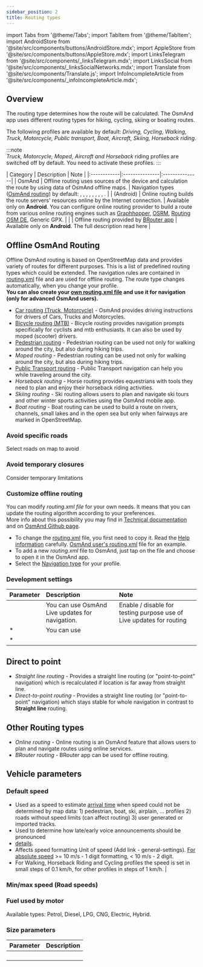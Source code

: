 ```yaml
---
sidebar_position: 2
title: Routing types
---
```


import Tabs from '@theme/Tabs';
import TabItem from '@theme/TabItem';
import AndroidStore from '@site/src/components/buttons/AndroidStore.mdx';
import AppleStore from '@site/src/components/buttons/AppleStore.mdx';
import LinksTelegram from '@site/src/components/_linksTelegram.mdx';
import LinksSocial from '@site/src/components/_linksSocialNetworks.mdx';
import Translate from '@site/src/components/Translate.js';
import InfoIncompleteArticle from '@site/src/components/_infoIncompleteArticle.mdx';


## Overview  

The routing type determines how the route will be calculated. The OsmAnd app uses different routing types for hiking, cycling, skiing or boating routes. 

The following profiles are available by default: *Driving, Cycling, Walking, Truck, Motorcycle, Public transport, Boat, Aircraft, Skiing, Horseback riding*.  

:::note  
*Truck, Motorcycle, Moped, Aircraft and Horseback* riding profiles are switched off by default. You need to activate these profiles.
:::

| Category | Description | Note | <!-- Add links!!! -->
|:------------|:---------------|:---------------|
| OsmAnd <Translate android="true" ids="shared_string_offline"/> |  Offline routing uses sources of the device and calculation the route by using data of OsmAnd offline maps.  |  Navigation types ([OsmAnd routing](https://github.com/osmandapp/OsmAnd-resources/blob/master/routing/routing.xml)) by default: <!-- Add links!!! --> <Translate android="true" ids="app_mode_boat"/>, <Translate android="true" ids="rendering_value_bicycle_name"/>, <Translate android="true" ids="routing_profile_direct_to"/>, <Translate android="true" ids="rendering_value_car_name"/>, <Translate android="true" ids="rendering_value_pedestrian_name"/>, <Translate android="true" ids="app_mode_public_transport"/>, <Translate android="true" ids="routing_profile_ski"/>, <Translate android="true" ids="routing_profile_straightline"/>, <Translate android="true" ids="horseback_riding"/>.            |
| <Translate android="true" ids="shared_string_online"/> (Android) |  Online routing builds the route servers' resources online by the Internet connection. | Available only on **Android**. You can configure online routing provider to build a route from various online routing engines such as [Graphhopper](https://graphhopper.com/), [OSRM](http://project-osrm.org/), [Routing OSM DE](https://routing.openstreetmap.de/), Generic GPX.  |
| <Translate android="true" ids="routing_profile_broutrer"/>  |  Offline routing provided by [BRouter app](https://brouter.de/)  | Available only on **Android**. The full description read here <!-- Add link!!! -->  |



## Offline OsmAnd Routing 

Offline OsmAnd routing is based on OpenStreetMap data and provides variety of routes for different purposes. This is a list of predefined routing types which could be extended. The navigation rules are contained in [routing.xml](../../../technical/osmand-file-formats/osmand-routing-xml.md) file and are used for offline routing. The route type changes automatically, when you change your profile.  
**You can also create your [own routing.xml file](#custom-routing) and use it for navigation (only for advanced OsmAnd users).**  
<!-- Add links!!! -->
- [Car routing (Truck, Motorcycle)](./car-based-routing.md) - OsmAnd provides driving instructions for  drivers of Cars, Trucks and Motorcycles.  
- [Bicycle  routing (MTB)](./bicycle-based-routing.md) - Bicycle routing provides navigation prompts specifically for cyclists and mtb enthusiasts. It can also be used by moped (scooter) drivers.  
- [Pedestrian routing](./pedestrian-routing.md) - Pedestrian routing can be used not only for walking around the city, but also during hiking trips.
- *Moped routing* - Pedestrian routing can be used not only for walking around the city, but also during hiking trips.
- [Public Transport routing](./public-transport-navigation.md) - Public Transport navigation can help you while traveling around the city.
- *Horseback routing* - Horse routing provides equestrians with tools they need to plan and enjoy their horseback riding activities.  
- *Skiing routing* - Ski routing allows users to plan and navigate ski tours and other winter sports activities using the OsmAnd mobile app.  
- *Boat routing* - Boat routing can be used to build a route on rivers, channels, small lakes and in the open sea but only when fairways are marked in OpenStreetMap.

### Avoid specific roads

Select roads on map to avoid


### Avoid temporary closures

Consider temporary limitations

### Customize offline routing

You can modify _routing.xml file_ for your own needs. It means that you can update the routing algorithm according to your preferences.  
More info about this possibility you may find in [Technical documentation](../../../technical/osmand-file-formats/osmand-routing-xml.md) and on [OsmAnd Github page](https://github.com/osmandapp/OsmAnd-resources/blob/master/routing/routing.xml).  

- To change the [routing.xml](https://github.com/osmandapp/OsmAnd-resources/blob/master/routing/routing.xml) file, you first need to copy it. Read the [Help information](https://github.com/osmandapp/OsmAnd-resources/blob/master/routing/routing.xml#L25) carefully. [OsmAnd user's routing.xml](https://groups.google.com/g/osmand/c/JvV7p_JJvEU) file for an example.
- To add a new *routing.xml* file to OsmAnd, just tap on the file and choose to open it in the OsmAnd app.
- Select the [Navigation type](../../navigation/route-navigation.md#type-of-navigation) for your profile.

### Development settings

| Parameter | Description | Note | 
|:------------|:---------------|:---------------|
| *<Translate android="true" ids="use_live_routing"/>*  | You can use OsmAnd Live updates for navigation.  |  Enable / disable for testing purpose use of Live updates for routing |
| *<Translate android="true" ids="use_two_phase_routing"/>  | You can use <Translate android="true" ids="complex_routing_descr"/> |   |
| *<Translate android="true" ids="use_fast_recalculation"/> | <Translate android="true" ids="use_fast_recalculation_desc"/>  |   |


## Direct to point <!-- Add links!!! -->

- *Straight line routing* - Provides a straight line routing (or "point-to-point" navigation) which is recalculated if location is far away from straight line.  
- *Direct-to-point routing* - Provides a straight line routing (or "point-to-point" navigation) which stays stable for whole navigation in contrast to **Straight line** routing.


## Other Routing types <!-- Add links!!! -->

- *Online routing* - Online routing is an OsmAnd feature that allows users to plan and navigate routes using online services.  
- *BRouter routing* - BRouter app can be used for offline routing.



## Vehicle parameters


### Default speed

- Used as a speed to estimate [arrival time](../../widgets/nav-widgets.md#arrival-time-or-time-to-go) when speed could not be determined by map data: 1) pedestrian, boat, ski, airplain, ... profiles 2) roads without speed limits (can affect routing) 3) user generated or imported tracks. 
- Used to determine how late/early voice announcements should be pronounced 
- [details](../../../technical/algorithms/voice-prompt-triggering.md#base-profile-default-speeds). 
- Affects speed formatting Unit of speed (Add link - general-settings). [For absolute speed](https://github.com/osmandapp/OsmAnd/issues/14338) >= 10 m/s - 1 digit formatting, < 10 m/s - 2 digit.  
- For Walking, Horseback Riding and Cycling profiles the speed is set in small steps of 0.1 km/h, for other profiles in steps of 1 km/h. |

### Min/max speed (Road speeds)


### Fuel used by motor	

<Translate android="true" ids="routing_attr_motor_type_description"/> Available types: Petrol, Diesel, LPG, CNG, Electric, Hybrid. 

### Size parameters

<Tabs groupId="operating-systems">

<TabItem value="android" label="Android">

*<Translate android="true" ids="shared_string_menu,configure_profile,routing_settings_2"/>*  

</TabItem>

<TabItem value="ios" label="iOS">

*<Translate ios="true" ids="shared_string_menu,shared_string_settings,application_profiles,routing_settings_2"/>*  

</TabItem>

</Tabs>

| Parameter | Description | 
|:------------|:---------------|
| <Translate android="true" ids="routing_attr_weight_name"/>   | <Translate android="true" ids="weight_limit_description"/>   |
| <Translate android="true" ids="routing_attr_height_name"/>  | <Translate android="true" ids="height_limit_description"/>   |
| <Translate android="true" ids="routing_attr_length_name"/>  | <Translate android="true" ids="lenght_limit_description"/>   |
| <Translate android="true" ids="routing_attr_width_name"/> | <Translate android="true" ids="width_limit_description"/>   |


